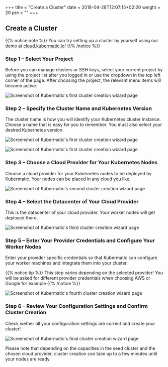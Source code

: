 +++
title = "Create a Cluster"
date = 2018-04-28T12:07:15+02:00
weight = 20
pre = "<b></b>"
+++

## Create a Cluster

{{% notice note %}}
You can try setting up a cluster by yourself using our demo at [cloud.kubermatic.io](https://cloud.kubermatic.io)!
{{% /notice %}}

### Step 1 – Select Your Project

Before you can manage clusters or SSH keys, select your current project by using the project list after you logged in or use the dropdown in the top left corner of the page. After choosing the project, the relevant menu items will become active.

![Screenshot of Kubermatic's first cluster creation wizard page](/img/2.12/getting_started/manage_projects/projects_02.png)

### Step 2 – Specify the Cluster Name and Kubernetes Version

The cluster name is how you will identify your Kubernetes cluster instance. Choose a name that is easy for you to remember. You must also select your desired Kubernetes version.

![Screenshot of Kubermatic's first cluster creation wizard page](/img/2.12/getting_started/create_cluster/kubermatic_00.png)

![Screenshot of Kubermatic's first cluster creation wizard page](/img/2.12/getting_started/create_cluster/kubermatic_01.png)

### Step 3 – Choose a Cloud Provider for Your Kubernetes Nodes

Choose a cloud provider for your Kubernetes nodes to be deployed by Kubermatic. Your nodes can be placed in any cloud you like.

![Screenshot of Kubermatic's second cluster creation wizard page](/img/2.12/getting_started/create_cluster/kubermatic_02.png)

### Step 4 – Select the Datacenter of Your Cloud Provider

This is the datacenter of your cloud provider. Your worker nodes will get deployed there.

![Screenshot of Kubermatic's third cluster creation wizard page](/img/2.12/getting_started/create_cluster/kubermatic_03.png)

### Step 5 – Enter Your Provider Credentials and Configure Your Worker Nodes

Enter your provider specific credentials so that Kubermatic can configure your worker machines and integrate them into your cluster.

{{% notice tip %}}
This step varies depending on the selected provider! You will be asked for different provider credentials when choosing AWS or Google for example
{{% /notice %}}

![Screenshot of Kubermatic's fourth cluster creation wizard page](/img/2.12/getting_started/create_cluster/kubermatic_04.png)

### Step 6 – Review Your Configuration Settings and Confirm Cluster Creation

Check wether all your configuration settings are correct and create your cluster!

![Screenshot of Kubermatic's final cluster creation wizard page](/img/2.12/getting_started/create_cluster/kubermatic_05.png)

Please note that depending on the capacities in the seed cluster and the chosen cloud provider, cluster creation can take up to a few minutes until your nodes are ready.
